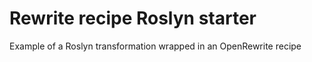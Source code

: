 # Rewrite recipe Roslyn starter

Example of a Roslyn transformation wrapped in an OpenRewrite recipe
